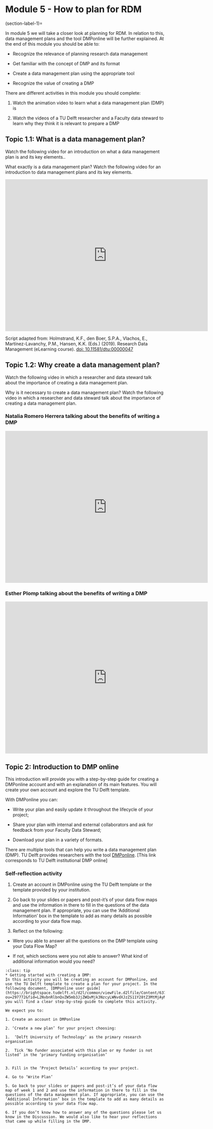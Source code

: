 # Module 5 - How to plan for RDM

(section-label-1)=


In module 5 we will take a closer look at planning for RDM. In relation to this, data management plans and the tool DMPonline will be further explained. At the end of this module you should be able to:

-   Recognize the relevance of planning research data management
    
-   Get familiar with the concept of DMP and its format
    
-   Create a data management plan using the appropriate tool
    
-   Recognize the value of creating a DMP
    

There are different activities in this module you should complete:

1.  Watch the animation video to learn what a data management plan (DMP) is
    
2.  Watch the videos of a TU Delft researcher and a Faculty data steward to learn why they think it is relevant to prepare a DMP
      

## Topic 1.1: What is a data management plan?

Watch the following video for an introduction on what a data management plan is and its key elements..

What exactly is a data management plan? Watch the following video for an introduction to data management plans and its key elements.

<iframe width="640" height="480" src=" https://collegerama.tudelft.nl/Mediasite/Play/c6ee8e29b09240b98906266d7478b70a1d" frameborder="0" allow="autoplay; encrypted-media" allowfullscreen></iframe>

Script adapted from: Holmstrand, K.F., den Boer, S.P.A., Vlachos, E., Martínez-Lavanchy, P.M., Hansen, K.K. (Eds.) (2019). Research Data Management (eLearning course). [doi: 10.11581/dtu:00000047](https://vidensportal.deic.dk/en/RDMELearn)

## Topic 1.2: Why create a data management plan?

Watch the following video in which a researcher and data steward talk about the importance of creating a data management plan.

Why is it necessary to create a data management plan? Watch the following video in which a researcher and data steward talk about the importance of creating a data management plan.

### Natalia Romero Herrera talking about the benefits of writing a DMP

<iframe width="640" height="480" src=" https://collegerama.tudelft.nl/Mediasite/Play/742f79c576fd4493a302376d2f72675c1d" frameborder="0" allow="autoplay; encrypted-media" allowfullscreen></iframe>

### Esther Plomp talking about the benefits of writing a DMP

<iframe width="640" height="480" src=" https://collegerama.tudelft.nl/Mediasite/Play/5cd7a7217c7f4e9b986d8e05909271471d" frameborder="0" allow="autoplay; encrypted-media" allowfullscreen></iframe>

## Topic 2: Introduction to DMP online

This introduction will provide you with a step-by-step guide for creating a DMPonline account and with an explanation of its main features. You will create your own account and explore the TU Delft template.

With DMPonline you can:

-   Write your plan and easily update it throughout the lifecycle of your project;
    
-   Share your plan with internal and external collaborators and ask for feedback from your Faculty Data Steward;
    
-   Download your plan in a variety of formats.
    

There are multiple tools that can help you write a data management plan (DMP). TU Delft provides researchers with the tool [DMPonline](https://dmponline.tudelft.nl/?perform_check=false). [This link corresponds to TU Delft institutional DMP online]

### Self-reflection activity

1.  Create an account in DMPonline using the TU Delft template or the template provided by your institution.
    
2.  Go back to your slides or papers and post-it’s of your data flow maps and use the information in there to fill in the questions of the data management plan. If appropriate, you can use the ‘Additional Information’ box in the template to add as many details as possible according to your data flow map.

3.  Reflect on the following:

-   Were you able to answer all the questions on the DMP template using your Data Flow Map?
    
-   If not, which sections were you not able to answer? What kind of additional information would you need?

```{admonition} Activity
:class: tip
* Getting started with creating a DMP:
In this activity you will be creating an account for DMPonline, and use the TU Delft template to create a plan for your project. In the following document, [DMPonline user guide](https://brightspace.tudelft.nl/d2l/common/viewFile.d2lfile/Content/637384388228502429/DMPonline%20user%20guide_Jan.2020.pdf?ou=297772&fid=L2NvbnRlbnQvZW5mb3JjZWQvMjk3NzcyLWNvdXJzZS11Y28tZ3MtMjAyMC1yNGExLTAxL0RNUG9ubGluZSB1c2VyIGd1aWRlX0phbi4yMDIwLnBkZg), you will find a clear step-by-step guide to complete this activity. 

We expect you to:

1. Create an account in DMPonline

2. ‘Create a new plan’ for your project choosing:

1.  ‘Delft University of Technology’ as the primary research organisation
    
2.  Tick ‘No funder associated with this plan or my funder is not listed’ in the ‘primary funding organisation’
    

3. Fill in the ‘Project Details’ according to your project.

4. Go to ‘Write Plan’

5. Go back to your slides or papers and post-it’s of your data flow map of week 1 and 2 and use the information in there to fill in the questions of the data management plan. If appropriate, you can use the ‘Additional Information’ box in the template to add as many details as possible according to your data flow map.

6. If you don’t know how to answer any of the questions please let us know in the Discussion. We would also like to hear your reflections that came up while filling in the DMP.
```